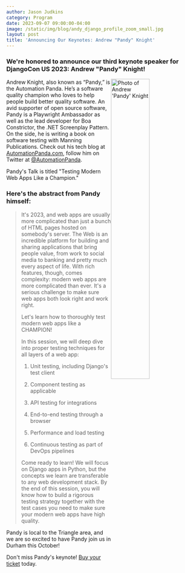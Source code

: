 ```yaml
---
author: Jason Judkins
category: Program
date: 2023-09-07 09:00:00-04:00
image: /static/img/blog/andy_django_profile_zoom_small.jpg
layout: post
title: 'Announcing Our Keynotes: Andrew "Pandy" Knight'
---
```


### We're honored to announce our third keynote speaker for DjangoCon US 2023: Andrew "Pandy" Knight!

<img src="/static/img/blog/andy_django_profile_zoom_small.jpg" alt="Photo of Andrew 'Pandy' Knight" style="width:45%; display:block; float:right;" />


Andrew Knight, also known as “Pandy,” is the Automation Panda. He’s a software quality champion who loves to help people build better quality software. An avid supporter of open source software, Pandy is a Playwright Ambassador as well as the lead developer for Boa Constrictor, the .NET Screenplay Pattern. On the side, he is writing a book on software testing with Manning Publications. Check out his tech blog at [AutomationPanda.com](https://www.automationpanda.com/), follow him on Twitter at [@AutomationPanda](https://twitter.com/AutomationPanda).

Pandy's Talk is titled "Testing Modern Web Apps Like a Champion."

### Here's the abstract from Pandy himself:

> It's 2023, and web apps are usually more complicated than just a bunch of HTML pages hosted on somebody's server. The Web is an incredible platform for building and sharing applications that bring people value, from work to social media to banking and pretty much every aspect of life. With rich features, though, comes complexity: modern web apps are more complicated than ever. It's a serious challenge to make sure web apps both look right and work right.
>
> Let's learn how to thoroughly test modern web apps like a CHAMPION!
>
> In this session, we will deep dive into proper testing techniques for all layers of a web app:
>
> 1. Unit testing, including Django's test client
>
> 2. Component testing as applicable
>
> 3. API testing for integrations
>
> 4. End-to-end testing through a browser
>
> 5. Performance and load testing
>
> 6. Continuous testing as part of DevOps pipelines
>
>Come ready to learn! We will focus on Django apps in Python, but the concepts we learn are transferable to any web development stack. By the end of this session, you will know how to build a rigorous testing strategy together with the test cases you need to make sure your modern web apps have high quality.

Pandy is local to the Triangle area, and we are so excited to have Pandy join us in Durham this October!

Don't miss Pandy's keynote! [Buy your ticket]({{site.ticket_link}}) today.

